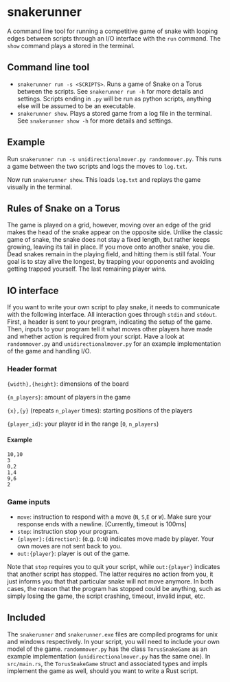 # snakerunner
A command line tool for running a competitive game of snake with looping edges between scripts through an I/O interface with the `run` command. The `show` command plays a stored in the terminal.

## Command line tool
- `snakerunner run -s <SCRIPTS>`. Runs a game of Snake on a Torus between the scripts. See `snakerunner run -h` for more details and settings. Scripts ending in `.py` will be run as python scripts, anything else will be assumed to be an executable.
- `snakerunner show`. Plays a stored game from a log file in the terminal. See `snakerunner show -h` for more details and settings.


## Example
Run `snakerunner run -s unidirectionalmover.py randommover.py`. This runs a game between the two scripts and logs the moves to `log.txt`. 

Now run `snakerunner show`. This loads `log.txt` and replays the game visually in the terminal.

## Rules of Snake on a Torus
The game is played on a grid, however, moving over an edge of the grid makes the head of the snake appear on the opposite side. Unlike the classic game of snake, the snake does not stay a fixed length, but rather keeps growing, leaving its tail in place. If you move onto another snake, you die. Dead snakes remain in the playing field, and hitting them is still fatal. Your goal is to stay alive the longest, by trapping your opponents and avoiding getting trapped yourself. The last remaining player wins. 

## IO interface
If you want to write your own script to play snake, it needs to communicate with the following interface. All interaction goes through `stdin` and `stdout`. First, a header is sent to your program, indicating the setup of the game. Then, inputs to your program tell it what moves other players have made and whether action is required from your script. Have a look at `randommover.py` and `unidirectionalmover.py` for an example implementation of the game and handling I/O.

### Header format
`{width},{height}`: dimensions of the board

`{n_players}`: amount of players in the game

`{x},{y}` (repeats `n_player` times): starting positions of the players

`{player_id}`: your player id in the range [`0`, `n_players`)
#### Example 
```
10,10
3
0,2
1,4
9,6
2
```

### Game inputs
- `move`: instruction to respond with a move (`N`, `S`,`E` or `W`). Make sure your response ends with a newline. [Currently, timeout is 100ms]
- `stop`: instruction stop your program. 
- `{player}:{direction}`: (e.g. `0:N`) indicates move made by player. Your own moves are not sent back to you.
- `out:{player}`: player is out of the game.
  
Note that `stop` requires you to quit your script, while `out:{player}` indicates that another script has stopped. The latter requires no action from you, it just informs you that that particular snake will not move anymore. In both cases, the reason that the program has stopped could be anything, such as simply losing the game, the script crashing, timeout, invalid input, etc. 

## Included
The `snakerunner` and `snakerunner.exe` files are compiled programs for unix and windows respectively. In your script, you will need to include your own model of the game. `randommover.py` has the class `TorusSnakeGame` as an example implementation (`unidirectionalmover.py` has the same one). In `src/main.rs`, the `TorusSnakeGame` struct and associated types and impls implement the game as well, should you want to write a Rust script.
